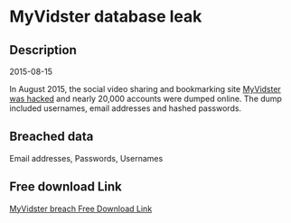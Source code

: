 # MyVidster database leak

## Description

2015-08-15

In August 2015, the social video sharing and bookmarking site <a href="https://www.reddit.com/r/pwned/comments/3h4tud/myvidstercom_hacked_1_million_member_database/" target="_blank" rel="noopener">MyVidster was hacked</a> and nearly 20,000 accounts were dumped online. The dump included usernames, email addresses and hashed passwords.

## Breached data

Email addresses, Passwords, Usernames

## Free download Link

[MyVidster breach Free Download Link](https://tinyurl.com/2b2k277t)